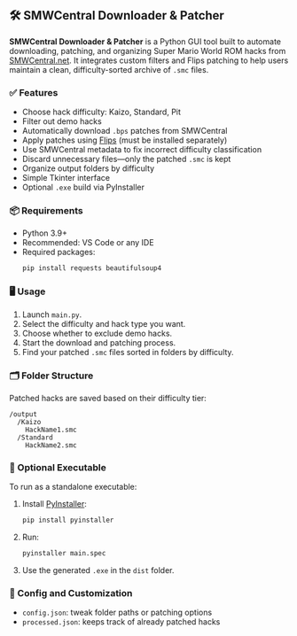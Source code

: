 ## 🛠️ SMWCentral Downloader & Patcher

**SMWCentral Downloader & Patcher** is a Python GUI tool built to automate downloading, patching, and organizing Super Mario World ROM hacks from [SMWCentral.net](https://www.smwcentral.net/). It integrates custom filters and Flips patching to help users maintain a clean, difficulty-sorted archive of `.smc` files.

### ✅ Features
- Choose hack difficulty: Kaizo, Standard, Pit
- Filter out demo hacks
- Automatically download `.bps` patches from SMWCentral
- Apply patches using [Flips](https://github.com/Alcaro/Flips) (must be installed separately)
- Use SMWCentral metadata to fix incorrect difficulty classification
- Discard unnecessary files—only the patched `.smc` is kept
- Organize output folders by difficulty
- Simple Tkinter interface
- Optional `.exe` build via PyInstaller

### 📦 Requirements
- Python 3.9+
- Recommended: VS Code or any IDE
- Required packages:
  ```bash
  pip install requests beautifulsoup4
  ```

### 🖥️ Usage
1. Launch `main.py`.
2. Select the difficulty and hack type you want.
3. Choose whether to exclude demo hacks.
4. Start the download and patching process.
5. Find your patched `.smc` files sorted in folders by difficulty.

### 🗂️ Folder Structure
Patched hacks are saved based on their difficulty tier:
```
/output
  /Kaizo
    HackName1.smc
  /Standard
    HackName2.smc
```

### 🧪 Optional Executable
To run as a standalone executable:
1. Install [PyInstaller](https://pyinstaller.org/):  
   ```bash
   pip install pyinstaller
   ```
2. Run:  
   ```bash
   pyinstaller main.spec
   ```
3. Use the generated `.exe` in the `dist` folder.

### 🔧 Config and Customization
- `config.json`: tweak folder paths or patching options
- `processed.json`: keeps track of already patched hacks
